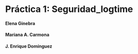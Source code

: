 # Práctica 1: Seguridad_logtime
#### Elena Ginebra 
#### Mariana A. Carmona
#### J. Enrique Domínguez
